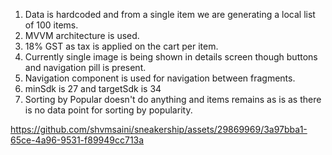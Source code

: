 1. Data is hardcoded and from a single item we are generating a local list of 100 items.
2. MVVM architecture is used.
3. 18% GST as tax is applied on the cart per item.
4. Currently single image is being shown in details screen though buttons and navigation pill is present.
5. Navigation component is used for navigation between fragments.
6. minSdk is 27 and targetSdk is 34
7. Sorting by Popular doesn't do anything and items remains as is as there is no data point for sorting by popularity.

https://github.com/shvmsaini/sneakership/assets/29869969/3a97bba1-65ce-4a96-9531-f89949cc713a

